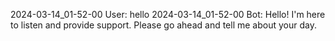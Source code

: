 2024-03-14_01-52-00 User: hello
2024-03-14_01-52-00 Bot: Hello! I'm here to listen and provide support. Please go ahead and tell me about your day.

